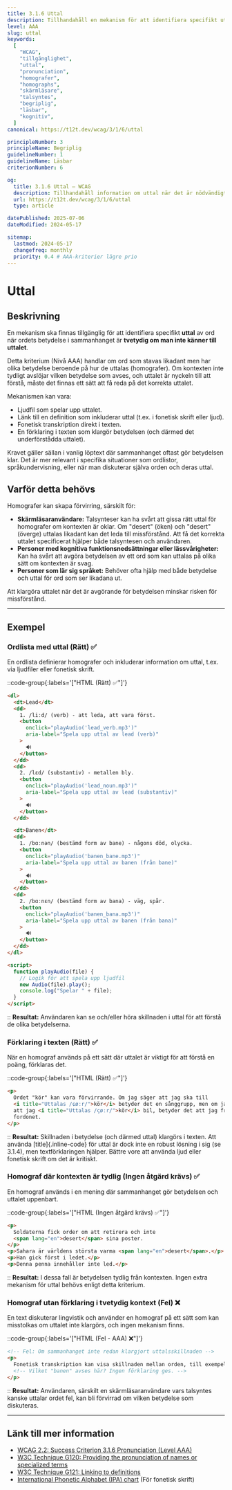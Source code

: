 ```yaml
---
title: 3.1.6 Uttal
description: Tillhandahåll en mekanism för att identifiera specifikt uttal av ord där betydelsen är oklar utan att känna till uttalet.
level: AAA
slug: uttal
keywords:
  [
    "WCAG",
    "tillgänglighet",
    "uttal",
    "pronunciation",
    "homografer",
    "homographs",
    "skärmläsare",
    "talsyntes",
    "begriplig",
    "läsbar",
    "kognitiv",
  ]
canonical: https://t12t.dev/wcag/3/1/6/uttal

principleNumber: 3
principleName: Begriplig
guidelineNumber: 1
guidelineName: Läsbar
criterionNumber: 6

og:
  title: 3.1.6 Uttal – WCAG
  description: Tillhandahåll information om uttal när det är nödvändigt för att förstå ordets betydelse.
  url: https://t12t.dev/wcag/3/1/6/uttal
  type: article

datePublished: 2025-07-06
dateModified: 2024-05-17

sitemap:
  lastmod: 2024-05-17
  changefreq: monthly
  priority: 0.4 # AAA-kriterier lägre prio
---
```


# Uttal

## Beskrivning

En mekanism ska finnas tillgänglig för att identifiera specifikt **uttal** av ord när ordets betydelse i sammanhanget är **tvetydig om man inte känner till uttalet**.

Detta kriterium (Nivå AAA) handlar om ord som stavas likadant men har olika betydelse beroende på hur de uttalas (homografer). Om kontexten inte tydligt avslöjar vilken betydelse som avses, och uttalet är nyckeln till att förstå, måste det finnas ett sätt att få reda på det korrekta uttalet.

Mekanismen kan vara:

- Ljudfil som spelar upp uttalet.
- Länk till en definition som inkluderar uttal (t.ex. i fonetisk skrift eller ljud).
- Fonetisk transkription direkt i texten.
- En förklaring i texten som klargör betydelsen (och därmed det underförstådda uttalet).

Kravet gäller sällan i vanlig löptext där sammanhanget oftast gör betydelsen klar. Det är mer relevant i specifika situationer som ordlistor, språkundervisning, eller när man diskuterar själva orden och deras uttal.

## Varför detta behövs

Homografer kan skapa förvirring, särskilt för:

- **Skärmläsaranvändare:** Talsynteser kan ha svårt att gissa rätt uttal för homografer om kontexten är oklar. Om "desert" (öken) och "desert" (överge) uttalas likadant kan det leda till missförstånd. Att få det korrekta uttalet specificerat hjälper både talsyntesen och användaren.
- **Personer med kognitiva funktionsnedsättningar eller lässvårigheter:** Kan ha svårt att avgöra betydelsen av ett ord som kan uttalas på olika sätt om kontexten är svag.
- **Personer som lär sig språket:** Behöver ofta hjälp med både betydelse och uttal för ord som ser likadana ut.

Att klargöra uttalet när det är avgörande för betydelsen minskar risken för missförstånd.

---

## Exempel

### Ordlista med uttal (Rätt) ✅

En ordlista definierar homografer och inkluderar information om uttal, t.ex. via ljudfiler eller fonetisk skrift.

::code-group{:labels='["HTML (Rätt) ✅"]'}

```html showLineNumbers
<dl>
  <dt>Lead</dt>
  <dd>
    1. /liːd/ (verb) - att leda, att vara först.
    <button
      onclick="playAudio('lead_verb.mp3')"
      aria-label="Spela upp uttal av lead (verb)"
    >
      🔊
    </button>
  </dd>
  <dd>
    2. /lɛd/ (substantiv) - metallen bly.
    <button
      onclick="playAudio('lead_noun.mp3')"
      aria-label="Spela upp uttal av lead (substantiv)"
    >
      🔊
    </button>
  </dd>

  <dt>Banen</dt>
  <dd>
    1. /bɑːnən/ (bestämd form av bane) - någons död, olycka.
    <button
      onclick="playAudio('banen_bane.mp3')"
      aria-label="Spela upp uttal av banen (från bane)"
    >
      🔊
    </button>
  </dd>
  <dd>
    2. /bɑːnɛn/ (bestämd form av bana) - väg, spår.
    <button
      onclick="playAudio('banen_bana.mp3')"
      aria-label="Spela upp uttal av banen (från bana)"
    >
      🔊
    </button>
  </dd>
</dl>

<script>
  function playAudio(file) {
    // Logik för att spela upp ljudfil
    new Audio(file).play();
    console.log("Spelar " + file);
  }
</script>
```

::
**Resultat:** Användaren kan se och/eller höra skillnaden i uttal för att förstå de olika betydelserna.

### Förklaring i texten (Rätt) ✅

När en homograf används på ett sätt där uttalet är viktigt för att förstå en poäng, förklaras det.

::code-group{:labels='["HTML (Rätt) ✅"]'}

```html showLineNumbers
<p>
  Ordet "kör" kan vara förvirrande. Om jag säger att jag ska till
  <i title="Uttalas /ɕøːr/">kör</i> betyder det en sånggrupp, men om jag säger
  att jag <i title="Uttalas /çøːr/">kör</i> bil, betyder det att jag framför
  fordonet.
</p>
```

::
**Resultat:** Skillnaden i betydelse (och därmed uttal) klargörs i texten. Att använda [title]{.inline-code} för uttal är dock inte en robust lösning i sig (se 3.1.4), men textförklaringen hjälper. Bättre vore att använda ljud eller fonetisk skrift om det är kritiskt.

### Homograf där kontexten är tydlig (Ingen åtgärd krävs) ✅

En homograf används i en mening där sammanhanget gör betydelsen och uttalet uppenbart.

::code-group{:labels='["HTML (Ingen åtgärd krävs) ✅"]'}

```html showLineNumbers
<p>
  Soldaterna fick order om att retirera och inte
  <span lang="en">desert</span> sina poster.
</p>
<p>Sahara är världens största varma <span lang="en">desert</span>.</p>
<p>Han gick först i ledet.</p>
<p>Denna penna innehåller inte led.</p>
```

::
**Resultat:** I dessa fall är betydelsen tydlig från kontexten. Ingen extra mekanism för uttal behövs enligt detta kriterium.

### Homograf utan förklaring i tvetydig kontext (Fel) ❌

En text diskuterar lingvistik och använder en homograf på ett sätt som kan misstolkas om uttalet inte klargörs, och ingen mekanism finns.

::code-group{:labels='["HTML (Fel - AAA) ❌"]'}

```html showLineNumbers
<!-- Fel: Om sammanhanget inte redan klargjort uttalsskillnaden -->
<p>
  Fonetisk transkription kan visa skillnaden mellan orden, till exempel "banen".
  <!-- Vilket "banen" avses här? Ingen förklaring ges. -->
</p>
```

::
**Resultat:** Användaren, särskilt en skärmläsaranvändare vars talsyntes kanske uttalar ordet fel, kan bli förvirrad om vilken betydelse som diskuteras.

---

## Länk till mer information

- [WCAG 2.2: Success Criterion 3.1.6 Pronunciation (Level AAA)](https://www.w3.org/WAI/WCAG22/Understanding/pronunciation.html)
- [W3C Technique G120: Providing the pronunciation of names or specialized terms](https://www.w3.org/WAI/WCAG22/Techniques/general/G120)
- [W3C Technique G121: Linking to definitions](https://www.w3.org/WAI/WCAG22/Techniques/general/G121)
- [International Phonetic Alphabet (IPA) chart](https://www.internationalphoneticassociation.org/content/ipa-chart) (För fonetisk skrift)
